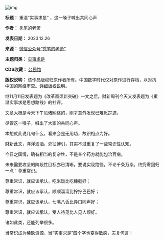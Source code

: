 ![img](https://chinadigitaltimes.net/chinese/files/2023/12/post-703628-658af95908dd0.png)




**标题：** 重温“实事求是” ，这一嗓子喊出共同心声  

**作者：** [秃笔的老萧](https://chinadigitaltimes.net/space/秃笔的老萧)  

**发表日期：** 2023.12.26  

**来源：** [微信公众号“秃笔的老萧”](https://web.archive.org/web/20231226160035/https://mp.weixin.qq.com/s/mMdmUSfWwBbWjJWhpR2Zrg)  

**主题归类：** [实事求是](https://chinadigitaltimes.net/space/实事求是)  

**CDS收藏：** [公民馆](https://chinadigitaltimes.net/space/%E5%85%AC%E6%B0%91%E9%A6%86)  

**版权说明：** 该作品版权归原作者所有。中国数字时代仅对原作进行存档，以对抗中国的网络审查。[详细版权说明](https://chinadigitaltimes.net/chinese/copyright)。


继11月11日发表题为《改革亟须新突破》一文之后，财新周刊今天又发表题为《重温实事求是思想路线》的社评。


文章大概是今天下午见诸网络的，刚才意外发现已难觅踪迹。


尽管这一嗓子，喊出了大家的共同心声。


本想就此说几句什么，看来会是无用功，故识相点为好。


财新此文，洋洋洒洒，旁征博引，其实不过重复了一些常识性认知。


今日之国情，确有相当的复杂性，不是某个药方就能包治百病。


未来需要攻坚的阶段性目标亦已清晰，要说实现路径，不论千条万条，终究需回归一点：尊重常识。


尊重常识，就应该承认，吃米饭比吃糠麸好；


尊重常识，就应该承认，顺顺溜溜比拧拧巴巴好；


尊重常识，就应该承认，七嘴八舌比异口同声好；


尊重常识，就应该承认，受人待见比人见人烦好。


诸如此类，还能列举很多。


当常识成为稀缺资源，当“实事求是”四个字也变得敏感，夫复何言！

